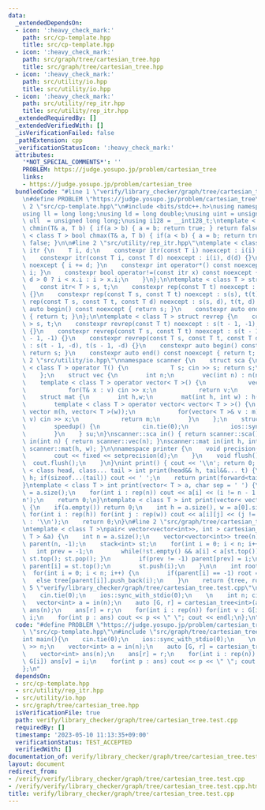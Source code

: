 ```yaml
---
data:
  _extendedDependsOn:
  - icon: ':heavy_check_mark:'
    path: src/cp-template.hpp
    title: src/cp-template.hpp
  - icon: ':heavy_check_mark:'
    path: src/graph/tree/cartesian_tree.hpp
    title: src/graph/tree/cartesian_tree.hpp
  - icon: ':heavy_check_mark:'
    path: src/utility/io.hpp
    title: src/utility/io.hpp
  - icon: ':heavy_check_mark:'
    path: src/utility/rep_itr.hpp
    title: src/utility/rep_itr.hpp
  _extendedRequiredBy: []
  _extendedVerifiedWith: []
  _isVerificationFailed: false
  _pathExtension: cpp
  _verificationStatusIcon: ':heavy_check_mark:'
  attributes:
    '*NOT_SPECIAL_COMMENTS*': ''
    PROBLEM: https://judge.yosupo.jp/problem/cartesian_tree
    links:
    - https://judge.yosupo.jp/problem/cartesian_tree
  bundledCode: "#line 1 \"verify/library_checker/graph/tree/cartesian_tree.test.cpp\"\
    \n#define PROBLEM \"https://judge.yosupo.jp/problem/cartesian_tree\"\n\n#line\
    \ 2 \"src/cp-template.hpp\"\n#include <bits/stdc++.h>\nusing namespace std;\n\
    using ll = long long;\nusing ld = long double;\nusing uint = unsigned int;\nusing\
    \ ull  = unsigned long long;\nusing i128 = __int128_t;\ntemplate < class T > bool\
    \ chmin(T& a, T b) { if(a > b) { a = b; return true; } return false; }\ntemplate\
    \ < class T > bool chmax(T& a, T b) { if(a < b) { a = b; return true; } return\
    \ false; }\n\n#line 2 \"src/utility/rep_itr.hpp\"\ntemplate < class T > struct\
    \ itr {\n    T i, d;\n    constexpr itr(const T i) noexcept : i(i), d(1) {}\n\
    \    constexpr itr(const T i, const T d) noexcept : i(i), d(d) {}\n    void operator++()\
    \ noexcept { i += d; }\n    constexpr int operator*() const noexcept { return\
    \ i; }\n    constexpr bool operator!=(const itr x) const noexcept {\n        return\
    \ d > 0 ? i < x.i : i > x.i;\n    }\n};\n\ntemplate < class T > struct rep {\n\
    \    const itr< T > s, t;\n    constexpr rep(const T t) noexcept : s(0), t(t)\
    \ {}\n    constexpr rep(const T s, const T t) noexcept : s(s), t(t) {}\n    constexpr\
    \ rep(const T s, const T t, const T d) noexcept : s(s, d), t(t, d) {}\n    constexpr\
    \ auto begin() const noexcept { return s; }\n    constexpr auto end() const noexcept\
    \ { return t; }\n};\n\ntemplate < class T > struct revrep {\n    const itr < T\
    \ > s, t;\n    constexpr revrep(const T t) noexcept : s(t - 1, -1), t(-1, -1)\
    \ {}\n    constexpr revrep(const T s, const T t) noexcept : s(t - 1, -1), t(s\
    \ - 1, -1) {}\n    constexpr revrep(const T s, const T t, const T d) noexcept\
    \ : s(t - 1, -d), t(s - 1, -d) {}\n    constexpr auto begin() const noexcept {\
    \ return s; }\n    constexpr auto end() const noexcept { return t; }\n};\n#line\
    \ 2 \"src/utility/io.hpp\"\nnamespace scanner {\n    struct sca {\n        template\
    \ < class T > operator T() {\n            T s; cin >> s; return s;\n        }\n\
    \    };\n    struct vec {\n        int n;\n        vec(int n) : n(n) {}\n    \
    \    template < class T > operator vector< T >() {\n            vector< T > v(n);\n\
    \            for(T& x : v) cin >> x;\n            return v;\n        }\n    };\n\
    \    struct mat {\n        int h,w;\n        mat(int h, int w) : h(h), w(w) {}\n\
    \        template < class T > operator vector< vector< T > >() {\n           \
    \ vector m(h, vector< T >(w));\n            for(vector< T >& v : m) for(T& x :\
    \ v) cin >> x;\n            return m;\n        }\n    };\n    struct speedup {\n\
    \        speedup() {\n            cin.tie(0);\n            ios::sync_with_stdio(0);\n\
    \        }\n    } su;\n}\nscanner::sca in() { return scanner::sca(); }\nscanner::vec\
    \ in(int n) { return scanner::vec(n); }\nscanner::mat in(int h, int w) { return\
    \ scanner::mat(h, w); }\n\nnamespace printer {\n    void precision(int d) {\n\
    \        cout << fixed << setprecision(d);\n    }\n    void flush() {\n      \
    \  cout.flush();\n    }\n}\nint print() { cout << '\\n'; return 0; }\ntemplate\
    \ < class head, class... tail > int print(head&& h, tail&&... t) {\n    cout <<\
    \ h; if(sizeof...(tail)) cout << ' ';\n    return print(forward<tail>(t)...);\n\
    }\ntemplate < class T > int print(vector< T > a, char sep = ' ') {\n    int n\
    \ = a.size();\n    for(int i : rep(n)) cout << a[i] << (i != n - 1 ? sep : '\\\
    n');\n    return 0;\n}\ntemplate < class T > int print(vector< vector< T > > a)\
    \ {\n    if(a.empty()) return 0;\n    int h = a.size(), w = a[0].size();\n   \
    \ for(int i : rep(h)) for(int j : rep(w)) cout << a[i][j] << (j != w - 1 ? ' '\
    \ : '\\n');\n    return 0;\n}\n#line 2 \"src/graph/tree/cartesian_tree.hpp\"\n\
    \ntemplate < class T >\npair< vector<vector<int>>, int > cartesian_tree(vector<\
    \ T > &a) {\n    int n = a.size();\n    vector<vector<int>> tree(n);\n    vector<int>\
    \ parent(n, -1);\n    stack<int> st;\n    for(int i = 0; i < n; i++) {\n     \
    \   int prev = -1;\n        while(!st.empty() && a[i] < a[st.top()]) { prev =\
    \ st.top(); st.pop(); }\n        if(prev != -1) parent[prev] = i;\n        if(!st.empty())\
    \ parent[i] = st.top();\n        st.push(i);\n    }\n\n    int root = -1;\n  \
    \  for(int i = 0; i < n; i++) {\n        if(parent[i] == -1) root = i;\n     \
    \   else tree[parent[i]].push_back(i);\n    }\n    return {tree, root};\n}\n#line\
    \ 5 \"verify/library_checker/graph/tree/cartesian_tree.test.cpp\"\n\nint main(){\n\
    \    cin.tie(0);\n    ios::sync_with_stdio(0);\n    \n    int n; cin >> n;\n \
    \   vector<int> a = in(n);\n    auto [G, r] = cartesian_tree<int>(a);\n    vector<int>\
    \ ans(n);\n    ans[r] = r;\n    for(int i : rep(n)) for(int v : G[i]) ans[v] =\
    \ i;\n    for(int p : ans) cout << p << \" \"; cout << endl;\n};\n"
  code: "#define PROBLEM \"https://judge.yosupo.jp/problem/cartesian_tree\"\n\n#include\
    \ \"src/cp-template.hpp\"\n#include \"src/graph/tree/cartesian_tree.hpp\"\n\n\
    int main(){\n    cin.tie(0);\n    ios::sync_with_stdio(0);\n    \n    int n; cin\
    \ >> n;\n    vector<int> a = in(n);\n    auto [G, r] = cartesian_tree<int>(a);\n\
    \    vector<int> ans(n);\n    ans[r] = r;\n    for(int i : rep(n)) for(int v :\
    \ G[i]) ans[v] = i;\n    for(int p : ans) cout << p << \" \"; cout << endl;\n\
    };\n"
  dependsOn:
  - src/cp-template.hpp
  - src/utility/rep_itr.hpp
  - src/utility/io.hpp
  - src/graph/tree/cartesian_tree.hpp
  isVerificationFile: true
  path: verify/library_checker/graph/tree/cartesian_tree.test.cpp
  requiredBy: []
  timestamp: '2023-05-10 11:13:35+09:00'
  verificationStatus: TEST_ACCEPTED
  verifiedWith: []
documentation_of: verify/library_checker/graph/tree/cartesian_tree.test.cpp
layout: document
redirect_from:
- /verify/verify/library_checker/graph/tree/cartesian_tree.test.cpp
- /verify/verify/library_checker/graph/tree/cartesian_tree.test.cpp.html
title: verify/library_checker/graph/tree/cartesian_tree.test.cpp
---
```

